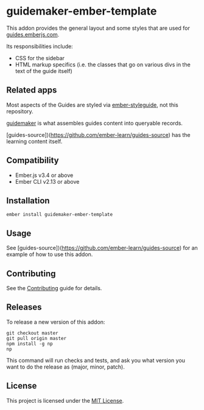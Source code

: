 guidemaker-ember-template
==============================================================================

This addon provides the general layout and some styles that are used for
[guides.emberjs.com](https://guides.emberjs.com/release).

Its responsibilities include:
- CSS for the sidebar
- HTML markup specifics (i.e. the classes that go on various divs in the text of the
guide itself)

## Related apps

Most aspects of the Guides are styled via
[ember-styleguide](https://github.com/ember-learn/ember-styleguide),
not this repository.

[guidemaker](https://github.com/empress/guidemaker) is what
assembles guides content into queryable records.

[guides-source])(https://github.com/ember-learn/guides-source)
has the learning content itself.

Compatibility
------------------------------------------------------------------------------

* Ember.js v3.4 or above
* Ember CLI v2.13 or above


Installation
------------------------------------------------------------------------------

```
ember install guidemaker-ember-template
```


Usage
------------------------------------------------------------------------------

See [guides-source])(https://github.com/ember-learn/guides-source)
for an example of how to use this addon.


Contributing
------------------------------------------------------------------------------

See the [Contributing](CONTRIBUTING.md) guide for details.

Releases
------------------------------------------------------------------------------

To release a new version of this addon:

```
git checkout master
git pull origin master
npm install -g np
np
```

This command will run checks and tests, and ask you what version you want
to do the release as (major, minor, patch).

License
------------------------------------------------------------------------------

This project is licensed under the [MIT License](LICENSE.md).
